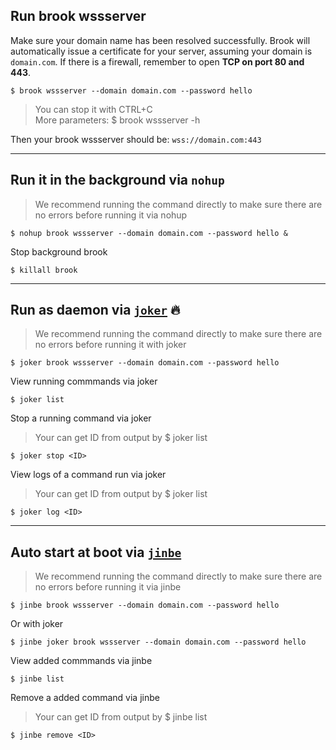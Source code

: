 ## Run brook wssserver

Make sure your domain name has been resolved successfully. Brook will automatically issue a certificate for your server, assuming your domain is `domain.com`. If there is a firewall, remember to open **TCP on port 80 and 443**.

```
$ brook wssserver --domain domain.com --password hello
```

> You can stop it with CTRL+C<br/>
> More parameters: \$ brook wssserver -h

Then your brook wssserver should be: `wss://domain.com:443`

---

## Run it in the background via `nohup`

> We recommend running the command directly to make sure there are no errors before running it via nohup

```
$ nohup brook wssserver --domain domain.com --password hello &
```

Stop background brook

```
$ killall brook
```

---

## Run as daemon via [`joker`](https://github.com/txthinking/joker) 🔥

> We recommend running the command directly to make sure there are no errors before running it with joker

```
$ joker brook wssserver --domain domain.com --password hello
```

View running commmands via joker

```
$ joker list
```

Stop a running command via joker

> Your can get ID from output by \$ joker list

```
$ joker stop <ID>
```

View logs of a command run via joker

> Your can get ID from output by \$ joker list

```
$ joker log <ID>
```

---

## Auto start at boot via [`jinbe`](https://github.com/txthinking/jinbe)

> We recommend running the command directly to make sure there are no errors before running it via jinbe

```
$ jinbe brook wssserver --domain domain.com --password hello
```

Or with joker

```
$ jinbe joker brook wssserver --domain domain.com --password hello
```

View added commmands via jinbe

```
$ jinbe list
```

Remove a added command via jinbe

> Your can get ID from output by \$ jinbe list

```
$ jinbe remove <ID>
```
